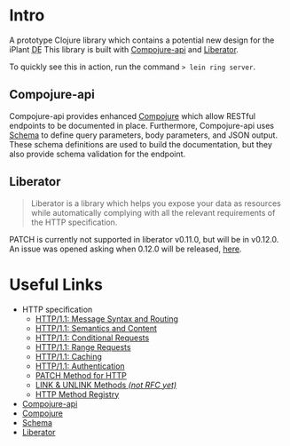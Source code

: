 # Intro

A prototype Clojure library which contains a potential new design for the iPlant 
<abbr title="Discovery Environment">DE</abbr> 
This library is built with [Compojure-api](https://github.com/metosin/compojure-api) and 
[Liberator](http://clojure-liberator.github.io/liberator/).

To quickly see this in action, run the command `> lein ring server`. 

## Compojure-api
Compojure-api provides enhanced [Compojure](https://github.com/weavejester/compojure) which allow
 RESTful endpoints to be documented in place. Furthermore, Compojure-api uses [Schema](https://github.com/Prismatic/schema) 
 to define query parameters, body parameters, and JSON output. These schema definitions are used 
 to build the documentation, but they also provide schema validation for the endpoint.
 
## Liberator
> Liberator is a library which helps you expose your data as resources while automatically 
> complying with all the relevant requirements of the HTTP specification. 

PATCH is currently not supported in liberator v0.11.0, but will be in v0.12.0. 
An issue was opened asking when 0.12.0 will be released, 
[here](https://github.com/clojure-liberator/liberator/issues/135).

# Useful Links
* HTTP specification
    * [HTTP/1.1: Message Syntax and Routing](http://tools.ietf.org/html/rfc7230)
    * [HTTP/1.1: Semantics and Content](http://tools.ietf.org/html/rfc7231)
    * [HTTP/1.1: Conditional Requests](http://tools.ietf.org/html/rfc7232)
    * [HTTP/1.1: Range Requests](http://tools.ietf.org/html/rfc7233)
    * [HTTP/1.1: Caching](http://tools.ietf.org/html/rfc7234)
    * [HTTP/1.1: Authentication](http://tools.ietf.org/html/rfc7235)
    * [PATCH Method for HTTP](http://tools.ietf.org/html/rfc5789)
    * [LINK & UNLINK Methods _(not RFC yet)_](http://tools.ietf.org/html/draft-snell-link-method-01)
    * [HTTP Method Registry](http://www.iana.org/assignments/http-methods/http-methods.xhtml)
* [Compojure-api](https://github.com/metosin/compojure-api) 
* [Compojure](https://github.com/weavejester/compojure)
* [Schema](https://github.com/Prismatic/schema) 
* [Liberator](http://clojure-liberator.github.io/liberator/)

